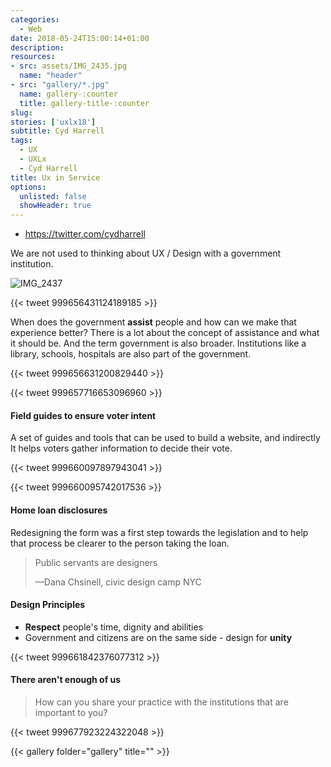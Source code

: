 ```yaml
---
categories: 
  - Web
date: 2018-05-24T15:00:14+01:00
description: 
resources: 
- src: assets/IMG_2435.jpg
  name: "header"
- src: "gallery/*.jpg"
  name: gallery-:counter
  title: gallery-title-:counter
slug:
stories: ['uxlx18']
subtitle: Cyd Harrell
tags: 
  - UX
  - UXLx 
  - Cyd Harrell
title: Ux in Service
options:
  unlisted: false
  showHeader: true
---
```


- https://twitter.com/cydharrell

We are not used to thinking about UX / Design with a government institution. 

![IMG_2437](assets/IMG_2437.jpg)

{{< tweet 999656431124189185 >}}

When does the government **assist** people and how can we make that experience better? There is a lot about the concept of assistance and what it should be. And the term government is also broader. Institutions like a library, schools, hospitals are also part of the government. 

{{< tweet 999656631200829440 >}}

{{< tweet 999657716653096960 >}}

#### Field guides to ensure voter intent

A set of guides and tools that can be used to build a website, and indirectly It helps voters gather information to decide their vote.

{{< tweet 999660097897943041 >}}

{{< tweet 999660095742017536 >}}

#### Home loan disclosures

Redesigning the form was a first step towards the legislation and to help that process be clearer to the person taking the loan.

> Public servants are designers
>
> —Dana Chsinell, civic design camp NYC

#### Design Principles

- **Respect** people's time, dignity and abilities
- Government and citizens are on the same side - design for **unity**

{{< tweet 999661842376077312 >}}

#### There aren't enough of us

> How can you share your practice with the institutions that are important to you?

{{< tweet 999677923224322048 >}}

{{< gallery folder="gallery" title="" >}}